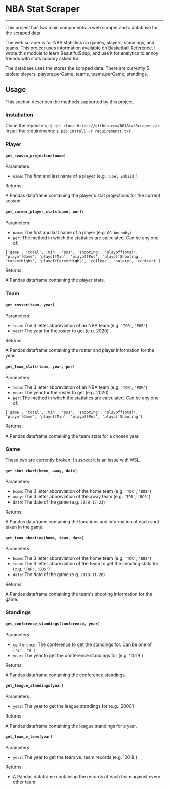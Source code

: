 # NBA Stat Scraper 
-----------------------------------------------------------------------------------------------------------------------------
This project has two main components: a web scraper and a database for the scraped data.

The web scraper is for NBA statistics on games, players, standings, and teams. This project uses information available on [Basketball Reference](https://basketball-reference.com). I wrote this module to learn BeautifulSoup, and use it for analytics to annoy friends with stats nobody asked for. 

The database uses the stores the scraped data. There are currently 5 tables: players, players.perGame, teams, teams.perGame, standings.


## Usage
This section describes the methods supported by this project. 

### Installation
Clone the repository:
`$ git clone https://github.com/NBAStatScraper.git`
Install the requirements:
`$ pip install -r requirements.txt`

### Player
#### `get_season_projection(name)`
Parameters:
  - `name`: The first and last name of a player (e.g. `'Joel Embiid'`)

Returns:

A Pandas dataframe containing the player's stat projections for the current season.

#### `get_career_player_stats(name, per):`
Parameters:
  - `name`: The first and last name of a player (e.g. `OG Anunoby`)
  - `per`: The method in which the statistics are calculated. Can be any one of:
  ```
  ['game', 'total', 'min', 'pos', 'shooting', 'playoffTotal', 'playoffGame', 'playoffMin', 'playoffPos', 'playoffShooting', 'careerHighs', 'playoffCareerHighs', 'college', 'salary', 'contract']
  ```
  
Returns:
  
A Pandas dataframe containing the player stats. 
  
### Team
#### `get_roster(team, year)`
Parameters:
  - `team`: The 3 letter abbreviation of an NBA team (e.g. `'TOR'`, `'POR'`)
  - `year`: The year for the roster to get (e.g. 2020)
    
Returns:
  
A Pandas dataframe containing the roster and player information for the year.
  
#### `get_team_stats(team, year, per)`
Parameters:
  - `team`: The 3 letter abbreviation of an NBA team (e.g. `'TOR'`, `'POR'`)
  - `year`: The year for the roster to get (e.g. 2020)
  - `per`: The method in which the statistics are calculated. Can be any one of:
```
['game', 'total', 'min', 'pos', 'shooting', 'playoffTotal', 'playoffGame', 'playoffMin', 'playoffPos', 'playoffShooting']
```

Returns:

A Pandas dataframe containing the team stats for a chosen year.

### Game
These two are currently broken. I suspect it is an issue with WSL.
#### `get_shot_chart(home, away, date)`
Parameters:
  - `home`: The 3 letter abbreviation of the home team (e.g. `'TOR'`, `'BOS'`)
  - `away`: The 3 letter abbreviation of the away team (e.g. `'TOR'`, `'BOS'`)
  - `date`: The date of the game (e.g. `2020-12-23`)
  
Returns:

A Pandas dataframe containing the locations and information of each shot taken in the game.

#### `get_team_shooting(home, team, date)`
Parameters: 
  - `home`: The 3 letter abbreviation of the home team (e.g. `'TOR'`, `'BOS'`)
  - `team`: The 3 letter abbreviation of the team to get the shooting stats for (e.g. `'TOR'`, `'BOS'`)
  - `date`: The date of the game (e.g. `2018-11-20`)

Returns:

A Pandas dataframe containing the team's shooting information for the game.

### Standings
#### `get_conference_standings(conference, year)`
Parameters:
  - `conference`: The conference to get the standings for. Can be one of `['E', 'W']`
  - `year`: The year to get the conference standings for (e.g. '2019`)

Returns:

A Pandas dataframe containing the conference standings.

#### `get_league_standings(year)`
Parameters:
  - `year`: The year to get the league standings for (e.g. '2000')
  
Returns:

A Pandas dataframe containing the league standings for a year.

#### `get_team_v_team(year)`
Parameters:
  - `year`: The year to get the team vs. team records (e.g. '2018')
  
Returns:
  - A Pandas dataframe containing the records of each team against every other team.

